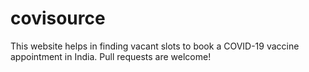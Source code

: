 # covisource
This website helps in finding vacant slots to book a COVID-19 vaccine appointment in India. Pull requests are welcome!
